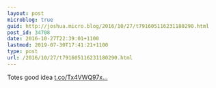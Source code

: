 ```yaml
---
layout: post
microblog: true
guid: http://joshua.micro.blog/2016/10/27/t791605116231180290.html
post_id: 34708
date: 2016-10-27T22:39:01+1100
lastmod: 2019-07-30T17:41:21+1100
type: post
url: /2016/10/27/t791605116231180290.html
---
```

Totes good idea [t.co/Tx4VWQ97x...](https://t.co/Tx4VWQ97x1)

